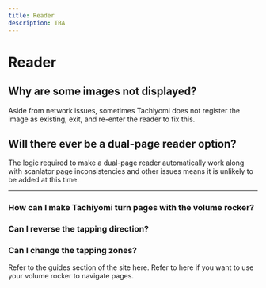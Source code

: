 ```yaml
---
title: Reader
description: TBA
---
```


# Reader

## Why are some images not displayed?

Aside from network issues, sometimes Tachiyomi does not register the image as existing, exit, and re-enter the reader to fix this.

## Will there ever be a dual-page reader option?

The logic required to make a dual-page reader automatically work along with scanlator page inconsistencies and other issues means it is unlikely to be added at this time.

---

### How can I make Tachiyomi turn pages with the volume rocker?
### Can I reverse the tapping direction?
### Can I change the tapping zones?

Refer to the guides section of the site here.
Refer to here if you want to use your volume rocker to navigate pages.
